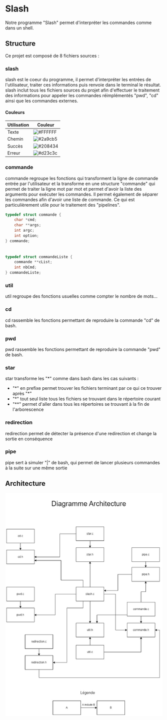 
# Slash

Notre programme "Slash" permet d'interpréter les commandes comme dans un shell.

## Structure

Ce projet est composé de 8 fichiers sources :

### slash
slash est le coeur du programme, il permet d'interpréter les entrées de l'utilisateur, traiter
ces informations puis renvoie dans le terminal le résultat.
slash inclut tous les fichiers sources du projet afin d'effectuer le traitement des informations
pour appeler les commandes réimplémentés "pwd", "cd" ainsi que les commandes externes.

#### Couleurs

| Utilisation             | Couleur                                                                |
| ----------------- | ------------------------------------------------------------------ |
| Texte | ![#FFFFFF](https://via.placeholder.com/10/FFFFFF?text=+)|
| Chemin | ![#2a9cb5](https://via.placeholder.com/10/2a9cb5?text=+)|
| Succès | ![#208434](https://via.placeholder.com/10/208434?text=+)|
| Erreur | ![#d23c3c](https://via.placeholder.com/10/d23c3c?text=+)|

### commande
commande regroupe les fonctions qui transforment la ligne de commande entrée par l'utilisateur et la transforme en une 
structure "commande" qui permet de traiter la ligne mot par mot et permet d'avoir la liste des arguments pour exécuter les commandes.
Il permet également de séparer les commandes afin d'avoir une liste de commande. Ce qui est particulièrement utile
pour le traitement des "pipelines".
```c
typedef struct commande {
    char *cmd;
    char **args;
    int argc;
    int option;
} commande;


typedef struct commandeListe {
    commande **cList;
    int nbCmd;
} commandeListe;
```

### util
util regroupe des fonctions usuelles comme compter le nombre de mots...

### cd
cd rassemble les fonctions permettant de reproduire la commande "cd" de bash.

### pwd
pwd rassemble les fonctions permettant de reproduire la commande "pwd" de bash.

### star
star transforme les "*" comme dans bash dans les cas suivants : 
- "\*" en prefixe permet trouver les fichiers terminant par ce qui ce trouver après "\*"
- "*" tout seul liste tous les fichiers se trouvant dans le répertoire courant
- "**" permet d'aller dans tous les répertoires se trouvant à la fin de l'arborescence

### redirection
redirection permet de détecter la présence d'une redirection et change la sortie en conséquence

### pipe
pipe sert à simuler "|" de bash, qui permet de lancer plusieurs commandes   à la suite sur une même sortie

## Architecture

![Diagramme](/diagramme.jpg)